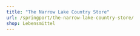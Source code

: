 ```yaml
---
title: "The Narrow Lake Country Store"
url: /springport/the-narrow-lake-country-store/
shop: Lebensmittel
---
```

